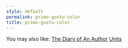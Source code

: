 ```yaml
---
style: default
permalink: primo-gustu-color
title: primo-gustu-color
---
```

You may also like:
[The Diary of An Author](http://scp-wiki.net/the-diary-of-an-author)
[Units](http://scp-wiki.net/units)